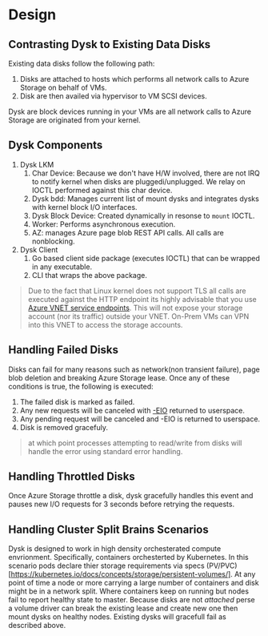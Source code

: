 # Design #

## Contrasting Dysk to Existing Data Disks ##

Existing data disks follow the following path: 
1. Disks are attached to hosts which performs all network calls to Azure Storage on behalf of VMs.
2. Disk are then availed via hypervisor to VM SCSI devices.

Dysk are block devices running in your VMs are all network calls to Azure Storage are originated from your kernel.

## Dysk Components ##

1. Dysk LKM
	1. Char Device: Because we don't have H/W involved, there are not IRQ to notify kernel when disks are pluggedi/unplugged. We relay on IOCTL performed against this char device. 
	2. Dysk bdd: Manages current list of mount dysks and integrates dysks with kernel block I/O interfaces.
	3. Dysk Block Device: Created dynamically in resonse to ``` mount ``` IOCTL.
	4. Worker: Performs asynchronous execution.
	5. AZ: manages Azure page blob REST API calls. All calls are nonblocking.
2. Dysk Client
	1. Go based client side package (executes IOCTL) that can be wrapped in any executable.
	2. CLI that wraps the above package.

> Due to the fact that Linux kernel does not support TLS all calls are executed against the HTTP endpoint its highly advisable that you use [Azure VNET service endpoints](https://docs.microsoft.com/en-us/azure/virtual-network/virtual-network-service-endpoints-overview). This will not expose your storage account (nor its traffic) outside your VNET. On-Prem VMs can VPN into this VNET to access the storage accounts.


## Handling Failed Disks ##

Disks can fail for many reasons such as network(non transient failure), page blob deletion and breaking Azure Storage lease. Once any of these conditions is true, the following is executed:

1. The failed disk is marked as failed.
2. Any new requests will be canceled with [-EIO](http://www.virtsync.com/c-error-codes-include-errno) returned to userspace.
3. Any pending request will be canceled and -EIO is returned to userspace. 
4. Disk is removed gracefuly. 

> at which point processes attempting to read/write from disks will handle the error using standard error handling. 

## Handling Throttled Disks ##

Once Azure Storage throttle a disk, dysk gracefully handles this event and pauses new I/O requests for 3 seconds before retrying the requests. 

## Handling Cluster Split Brains Scenarios ##

Dysk is designed to work in high density orchesterated compute envrionment. Specifically, containers orchesterted by Kubernetes. In this scenario pods declare thier storage requirements via specs (PV/PVC)[https://kubernetes.io/docs/concepts/storage/persistent-volumes/]. At any point of time a node or more carrying a large number of containers and disk might be in a network split. Where containers keep on running but nodes fail to report healthy state to master. Because disks are not *attached* perse a volume driver can break the existing lease and create new one then mount dysks on healthy nodes. Existing dysks will gracefull fail as described above.

